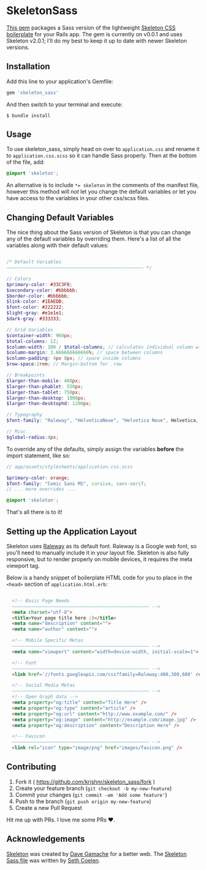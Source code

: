 # SkeletonSass

[This gem](https://rubygems.org/gems/skeleton_sass) packages a Sass version of the lightweight [Skeleton CSS boilerplate](http://getskeleton.com/) for your Rails app. The gem is currently on v0.0.1 and uses Skeleton v2.0.1; I’ll do my best to keep it up to date with newer Skeleton versions.

## Installation

Add this line to your application's Gemfile:

```ruby
gem 'skeleton_sass'
```

And then switch to your terminal and execute:

    $ bundle install

## Usage
To use skeleton_sass, simply head on over to `application.css` and rename it to `application.css.scss` so it can handle Sass properly. Then at the bottom of the file, add:

```scss
@import 'skeleton';
```

An alternative is to include `*= skeleton` in the comments of the manifest file, however this method will _not_ let you change the default variables or let you have access to the variables in your other css/scss files.

## Changing Default Variables
The nice thing about the Sass version of Skeleton is that you can change any of the default variables by overriding them. Here's a list of all the variables along with their default values:

```scss

/* Default Variables
–––––––––––––––––––––––––––––––––––––––––––––––––– */

// Colors
$primary-color: #33C3F0;
$secondary-color: #bbbbbb;
$border-color: #bbbbbb;
$link-color: #1EAEDB;
$font-color: #222222;
$light-gray: #e1e1e1;
$dark-gray: #333333;

// Grid Variables
$container-width: 960px;
$total-columns: 12;
$column-width: 100 / $total-columns; // calculates individual column width based off of # of columns
$column-margin: 3.666666666666%; // space between columns
$column-padding: 4px 8px; // space inside columns
$row-space:2rem; // Margin-bottom for .row

// Breakpoints
$larger-than-mobile: 400px;
$larger-than-phablet: 550px;
$larger-than-tablet: 750px;
$larger-than-desktop: 1000px;
$larger-than-desktophd: 1200px;

// Typography
$font-family: "Raleway", "HelveticaNeue", "Helvetica Neue", Helvetica, Arial, sans-serif;

// Misc
$global-radius:4px;

```

To override any of the defaults, simply assign the variables **before** the import statement, like so:

```scss
// app/assets/stylesheets/application.css.scss

$primary-color: orange;
$font-family: "Comic Sans MS", cursive, sans-serif;
// ... more overrides ...

@import 'skeleton';

```

That's all there is to it!

## Setting up the Application Layout

Skeleton uses [Raleway](http://www.google.com/fonts/specimen/Raleway) as its default font. Raleway is a Google web font, so you'll need to manually include it in your layout file.
Skeleton is also fully responsive, but to render properly on mobile devices, it requires the meta viewport tag.

Below is a handy snippet of boilerplate HTML code for you to place in the `<head>` section of `application.html.erb`:

```html

  <!-- Basic Page Needs
  –––––––––––––––––––––––––––––––––––––––––––––––––– -->
  <meta charset="utf-8">
  <title>Your page title here :)</title>
  <meta name="description" content="">
  <meta name="author" content="">

  <!-- Mobile Specific Metas
  –––––––––––––––––––––––––––––––––––––––––––––––––– -->
  <meta name="viewport" content="width=device-width, initial-scale=1">

  <!-- Font
  –––––––––––––––––––––––––––––––––––––––––––––––––– -->
  <link href='//fonts.googleapis.com/css?family=Raleway:400,300,600' rel='stylesheet' type='text/css'>

  <!-- Social Media Metas
  –––––––––––––––––––––––––––––––––––––––––––––––––– -->
  <!-- Open Graph data -->
  <meta property="og:title" content="Title Here" />
  <meta property="og:type" content="article" />
  <meta property="og:url" content="http://www.example.com/" />
  <meta property="og:image" content="http://example.com/image.jpg" />
  <meta property="og:description" content="Description Here" />

  <!-- Favicon
  –––––––––––––––––––––––––––––––––––––––––––––––––– -->
  <link rel="icon" type="image/png" href="images/favicon.png" />

```

## Contributing

1. Fork it ( https://github.com/krishnr/skeleton_sass/fork )
2. Create your feature branch (`git checkout -b my-new-feature`)
3. Commit your changes (`git commit -am 'Add some feature'`)
4. Push to the branch (`git push origin my-new-feature`)
5. Create a new Pull Request

Hit me up with PRs. I love me some PRs &hearts;.

## Acknowledgements
[Skeleton](https://github.com/dhg/Skeleton/) was created by [Dave Gamache](https://twitter.com/dhg) for a better web. The [Skeleton Sass file](https://github.com/whatsnewsaes/Skeleton-Sass) was written by [Seth Coelen](https://github.com/whatsnewsaes).